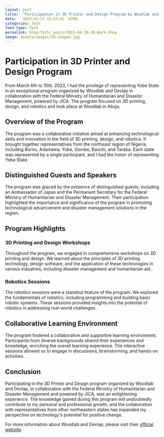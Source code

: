 ```yaml
---
layout: post
title:  "Participation in 3D Printer and Design Program by Woodlab and Devlap"
date:   2023-03-27 15:37:41 -0700
categories: Tech
feed-type: Tech
permalink: blog-Tech/_posts/2023-04-28-3D-Work-Shop
image: assets/images/3d-image2.jpg
---
```



# Participation in 3D Printer and Design Program

From March 6th to 10th, 2023, I had the privilege of representing Yobe State in an exceptional program organized by Woodlab and Devlap in collaboration with the Federal Ministry of Humanitarian and Disaster Management, powered by JICA. The program focused on 3D printing, design, and robotics and took place at Woodlab in Abuja.

## Overview of the Program

The program was a collaborative initiative aimed at enhancing technological skills and innovation in the field of 3D printing, design, and robotics. It brought together representatives from the northeast region of Nigeria, including Borno, Adamawa, Yobe, Gombe, Bauchi, and Taraba. Each state was represented by a single participant, and I had the honor of representing Yobe State.

## Distinguished Guests and Speakers

The program was graced by the presence of distinguished guests, including an Ambassador of Japan and the Permanent Secretary for the Federal Ministry of Humanitarian and Disaster Management. Their participation highlighted the importance and significance of the program in promoting technological advancement and disaster management solutions in the region.

## Program Highlights

### 3D Printing and Design Workshops

Throughout the program, we engaged in comprehensive workshops on 3D printing and design. We learned about the principles of 3D printing technology, design software, and the application of these technologies in various industries, including disaster management and humanitarian aid.

### Robotics Sessions

The robotics sessions were a standout feature of the program. We explored the fundamentals of robotics, including programming and building basic robotic systems. These sessions provided insights into the potential of robotics in addressing real-world challenges.

## Collaborative Learning Environment

The program fostered a collaborative and supportive learning environment. Participants from diverse backgrounds shared their experiences and knowledge, enriching the overall learning experience. The interactive sessions allowed us to engage in discussions, brainstorming, and hands-on activities.

## Conclusion

Participating in the 3D Printer and Design program organized by Woodlab and Devlap, in collaboration with the Federal Ministry of Humanitarian and Disaster Management and powered by JICA, was an enlightening experience. The knowledge gained during this program will undoubtedly contribute to my personal and professional growth, and the collaboration with representatives from other northeastern states has expanded my perspective on technology's potential for positive change.

For more information about Woodlab and Devlap, please visit their [official website](https://www.woodlab.org/).